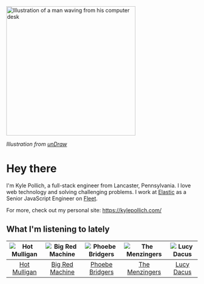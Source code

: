 <img src="https://user-images.githubusercontent.com/6766512/87306713-6f79d900-c4e6-11ea-989a-3242cbfc50c2.png" alt="Illustration of a man waving from his computer desk" height="340" />

_Illustration from [unDraw](https://undraw.co/)_

# Hey there

I'm Kyle Pollich, a full-stack engineer from Lancaster, Pennsylvania. I love web technology and solving challenging problems.
I work at [Elastic](https://www.elastic.co/) as a Senior JavaScript Engineer on [Fleet](https://www.elastic.co/guide/en/fleet/current/fleet-overview.html).

For more, check out my personal site: https://kylepollich.com/

## What I'm listening to lately

<!-- begin artists -->
  |![Hot Mulligan](https://i.scdn.co/image/ab6761610000f178ee0afe7cc83d3700ef6200b9)|![Big Red Machine](https://i.scdn.co/image/ab6761610000f1787ef9466b2e408a35a3b2f72f)|![Phoebe Bridgers](https://i.scdn.co/image/ab6761610000f178626686e362d30246e816cc5b)|![The Menzingers](https://i.scdn.co/image/ab6761610000f178498bbee152e9598c134823a7)|![Lucy Dacus](https://i.scdn.co/image/ab6761610000f178c6edcb6e244bd2842ea81e4b)|
  |:---:|:---:|:---:|:---:|:---:|
  |[Hot Mulligan](https://open.spotify.com/artist/1lKZzN2d4IqiEYxyECIEHI)|[Big Red Machine](https://open.spotify.com/artist/7gXy60xRcwYujBFoYHnR2O)|[Phoebe Bridgers](https://open.spotify.com/artist/1r1uxoy19fzMxunt3ONAkG)|[The Menzingers](https://open.spotify.com/artist/7HWFXU9pHBj0u58yoRwwOJ)|[Lucy Dacus](https://open.spotify.com/artist/07D1Bjaof0NFlU32KXiqUP)|
<!-- end artists -->
